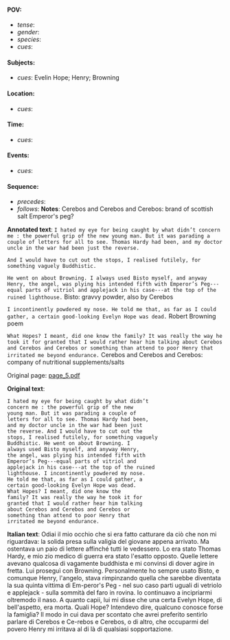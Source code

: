 #### POV: 
  - *tense*:
  - *gender*:
  - *species*:
  - *cues*:
#### Subjects:
  - *cues*: Evelin Hope;  Henry; Browning
#### Location:
  - *cues*:
#### Time:
  - *cues*:
#### Events:
  - *cues*:
#### Sequence:
  - *precedes*: 
  - *follows*:
**Notes**:
Cerebos and Cerebos and Cerebos: brand of scottish salt
Emperor's peg?


**Annotated text**:
`I hated my eye for being caught by what didn’t concern me : the powerful grip of the new young man. But it was parading a couple of letters for all to see. Thomas Hardy had been, and my doctor uncle in the war had been just the reverse.`

`And I would have to cut out the stops, I realised futilely, for something vaguely Buddhistic.`

`He went on about Browning. I always used Bisto myself, and anyway Henry, the angel, was plying his intended fifth with Emperor’s Peg---equal parts of vitriol and applejack in his case---at the top of the ruined lighthouse.` Bisto: gravvy powder, also by Cerebos

`I incontinently powdered my nose. He told me that, as far as I could gather, a certain good-looking Evelyn Hope was dead.` Robert Browning poem

`What Hopes? I meant, did one know the family? It was really the way he took it for granted that I would rather hear him talking about Cerebos and Cerebos and Cerebos or something than attend to poor Henry that irritated me beyond endurance.` Cerebos and Cerebos and Cerebos: company of nutritional supplements/salts


Original page:
[page_5.pdf](https://github.com/vigji/cainjb/blob/main/source_material/pages/page_5.pdf)


**Original text**:
```
I hated my eye for being caught by what didn’t
concern me : the powerful grip of the new
young man. But it was parading a couple of
letters for all to see. Thomas Hardy had been,
and my doctor uncle in the war had been just
the reverse. And I would have to cut out the
stops, I realised futilely, for something vaguely
Buddhistic. He went on about Browning. I
always used Bisto myself, and anyway Henry,
the angel, was plying his intended fifth with
Emperor’s Peg---equal parts of vitriol and
applejack in his case---at the top of the ruined
lighthouse. I incontinently powdered my nose.
He told me that, as far as I could gather, a
certain good-looking Evelyn Hope was dead.
What Hopes? I meant, did one know the
family? It was really the way he took it for
granted that I would rather hear him talking
about Cerebos and Cerebos and Cerebos or
something than attend to poor Henry that
irritated me beyond endurance.
```

**Italian text**:
Odiai il mio occhio che si era fatto catturare da ciò che non mi riguardava: la solida presa sulla valigia del giovane appena arrivato. Ma ostentava un paio di lettere affinché tutti le vedessero. Lo era stato Thomas Hardy, e mio zio medico di guerra era stato l'esatto opposto.
Quelle lettere avevano qualcosa di vagamente buddhista e mi convinsi di dover agire in fretta. Lui proseguì con Browning. Personalmente ho sempre usato Bisto, e comunque Henry, l'angelo, stava rimpinzando quella che sarebbe diventata la sua quinta vittima di Em-peror's Peg - nel suo caso parti uguali di vetriolo e applejack - sulla sommità del faro in rovina. Io continuavo a incipriarmi oltremodo il naso. A quanto capii, lui mi disse che una certa Evelyn Hope, di bell'aspetto, era morta. Quali Hope? Intendevo dire, qualcuno conosce forse la famiglia? Il modo in cui dava per scontato che avrei preferito sentirlo parlare di Cerebos e Ce-rebos e Cerebos, o di altro, che occuparmi del povero Henry mi irritava al di là di qualsiasi sopportazione.

